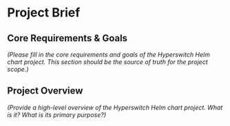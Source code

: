 # Project Brief

## Core Requirements & Goals

*(Please fill in the core requirements and goals of the Hyperswitch Helm chart project. This section should be the source of truth for the project scope.)*

## Project Overview

*(Provide a high-level overview of the Hyperswitch Helm chart project. What is it? What is its primary purpose?)*
